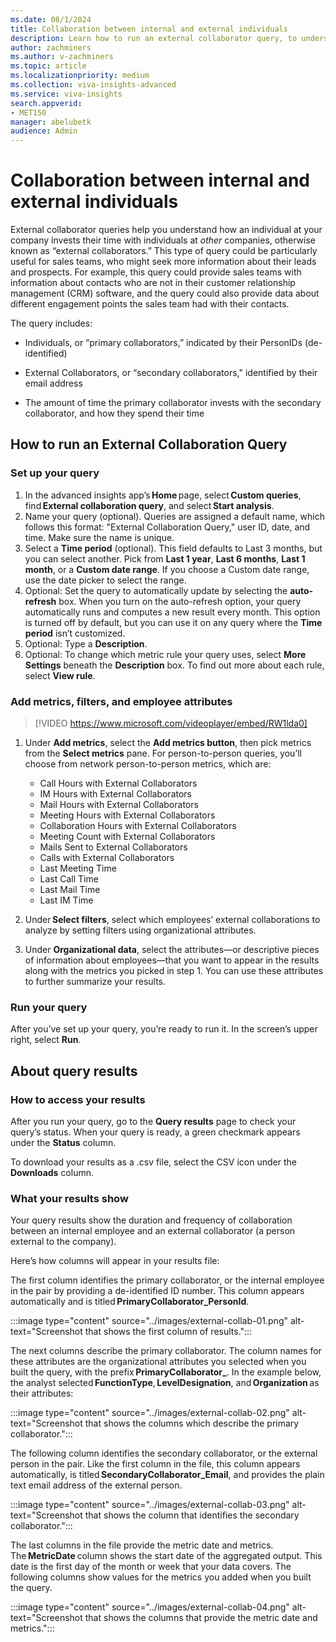 ```yaml
---
ms.date: 08/1/2024
title: Collaboration between internal and external individuals
description: Learn how to run an external collaborator query, to understand how groups at your company collaborate with others outside your company.
author: zachminers
ms.author: v-zachminers
ms.topic: article
ms.localizationpriority: medium 
ms.collection: viva-insights-advanced 
ms.service: viva-insights
search.appverid: 
- MET150 
manager: abelubetk
audience: Admin
---
```



# Collaboration between internal and external individuals 

External collaborator queries help you understand how an individual at your company invests their time with individuals at *other* companies, otherwise known as “external collaborators.” This type of query could be particularly useful for sales teams, who might seek more information about their leads and prospects. For example, this query could provide sales teams with information about contacts who are not in their customer relationship management (CRM) software, and the query could also provide data about different engagement points the sales team had with their contacts.  

The query includes:

* Individuals, or “primary collaborators,” indicated by their PersonIDs (de-identified)

* External Collaborators, or “secondary collaborators," identified by their email address

* The amount of time the primary collaborator invests with the secondary collaborator, and how they spend their time

## How to run an External Collaboration Query

### Set up your query

1.	In the advanced insights app’s **Home** page, select **Custom queries**, find **External collaboration query**, and select **Start analysis**. 
1.	Name your query (optional). Queries are assigned a default name, which follows this format: "External Collaboration Query," user ID, date, and time. Make sure the name is unique.
3.	Select a **Time period** (optional). This field defaults to Last 3 months, but you can select another. Pick from **Last 1 year**, **Last 6 months**, **Last 1 month**, or a **Custom date range**. If you choose a Custom date range, use the date picker to select the range.  
4.	Optional: Set the query to automatically update by selecting the **auto-refresh** box. When you turn on the auto-refresh option, your query automatically runs and computes a new result every month. This option is turned off by default, but you can use it on any query where the **Time period** isn’t customized. 
5.	Optional: Type a **Description**.
6.	Optional: To change which metric rule your query uses, select **More Settings** beneath the **Description** box. To find out more about each rule, select **View rule**.

### Add metrics, filters, and employee attributes

> [!VIDEO https://www.microsoft.com/videoplayer/embed/RW1lda0]

1.	Under **Add metrics**, select the **Add metrics button**, then pick metrics from the **Select metrics** pane. For person-to-person queries, you’ll choose from network person-to-person metrics, which are:
    * Call Hours with External Collaborators
    * IM Hours with External Collaborators
    * Mail Hours with External Collaborators
    * Meeting Hours with External Collaborators
    * Collaboration Hours with External Collaborators
    * Meeting Count with External Collaborators
    * Mails Sent to External Collaborators
    * Calls with External Collaborators
    * Last Meeting Time
    * Last Call Time
    * Last Mail Time
    * Last IM Time

2. Under **Select filters**, select which employees’ external collaborations to analyze by setting filters using organizational attributes. 

3.	Under **Organizational data**, select the attributes—or descriptive pieces of information about employees—that you want to appear in the results along with the metrics you picked in step 1. You can use these attributes to further summarize your results.

### Run your query

After you’ve set up your query, you’re ready to run it. In the screen’s upper right, select **Run**.

## About query results

### How to access your results

After you run your query, go to the **Query results** page to check your query’s status. When your query is ready, a green checkmark appears under the **Status** column.

To download your results as a .csv file, select the CSV icon under the **Downloads** column.

### What your results show

Your query results show the duration and frequency of collaboration between an internal employee and an external collaborator (a person external to the company). 

Here’s how columns will appear in your results file: 

The first column identifies the primary collaborator, or the internal employee in the pair by providing a de-identified ID number. This column appears automatically and is titled **PrimaryCollaborator_PersonId**. 

:::image type="content" source="../images/external-collab-01.png" alt-text="Screenshot that shows the first column of results.":::

The next columns describe the primary collaborator. The column names for these attributes are the organizational attributes you selected when you built the query, with the prefix **PrimaryCollaborator_**. In the example below, the analyst selected **FunctionType**, **LevelDesignation**, and **Organization** as their attributes: 

:::image type="content" source="../images/external-collab-02.png" alt-text="Screenshot that shows the columns which describe the primary collaborator.":::

 The following column identifies the secondary collaborator, or the external person in the pair. Like the first column in the file, this column appears automatically, is titled **SecondaryCollaborator_Email**, and provides the plain text email address of the external person. 

:::image type="content" source="../images/external-collab-03.png" alt-text="Screenshot that shows the column that identifies the secondary collaborator.":::
 
The last columns in the file provide the metric date and metrics. The **MetricDate** column shows the start date of the aggregated output. This date is the first day of the month or week that your data covers. The following columns show values for the metrics you added when you built the query. 

:::image type="content" source="../images/external-collab-04.png" alt-text="Screenshot that shows the columns that provide the metric date and metrics.":::
